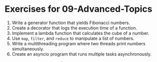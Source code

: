 # Exercises for 09-Advanced-Topics

1. Write a generator function that yields Fibonacci numbers.
2. Create a decorator that logs the execution time of a function.
3. Implement a lambda function that calculates the cube of a number.
4. Use `map`, `filter`, and `reduce` to manipulate a list of numbers.
5. Write a multithreading program where two threads print numbers simultaneously.
6. Create an asyncio program that runs multiple tasks asynchronously.
